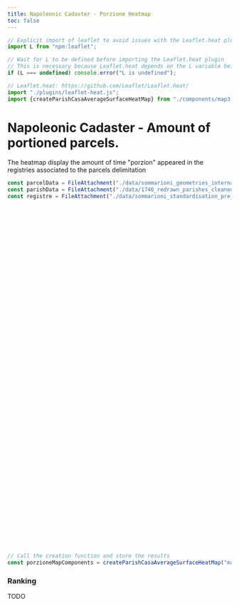 ```yaml
---
title: Napoleonic Cadaster - Porzione Heatmap
toc: false
---
```


```js
// Explicit import of leaflet to avoid issues with the Leaflet.heat plugin
import L from "npm:leaflet";
```

```js
// Wait for L to be defined before importing the Leaflet.heat plugin
// This is necessary because Leaflet.heat depends on the L variable being defined
if (L === undefined) console.error("L is undefined");

// Leaflet.heat: https://github.com/Leaflet/Leaflet.heat/
import "./plugins/leaflet-heat.js";
import {createParishCasaAverageSurfaceHeatMap} from "./components/map3.js";
```

# Napoleonic Cadaster - Amount of portioned parcels.
The heatmap display the amount of time "porzion" appeared in the registries associated to the parcels delimitation

```js
const parcelData = FileAttachment("./data/sommarioni_geometries_internal_20250318.geojson").json();
const parishData = FileAttachment("./data/1740_redrawn_parishes_cleaned_wikidata_standardised.geojson").json();
const registre = FileAttachment("./data/sommarioni_standardisation_pre_finished_20250508.json").json();
```

<!-- Create the map container -->
<div id="map-container-porzione-hm" style="height: 750px; margin: 1em 0 2em 0;"></div>

```js
// Call the creation function and store the results
const porzioneMapComponents = createParishCasaAverageSurfaceHeatMap("map-container-porzione-hm", parcelData, registre, parishData);
```

### Ranking
TODO

